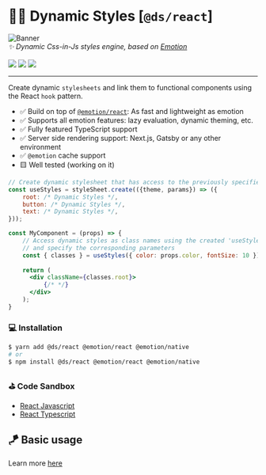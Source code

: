 # 🏃‍♀ Dynamic Styles [`@ds/react`]

<img src="https://raw.githubusercontent.com/bennodev19/dynamic-styles/master/static/banner.png" alt="Banner">
<div>
    <i>✨ Dynamic Css-in-Js styles engine, based on <a href="https://emotion.sh/">Emotion<a/></i>
    <br>
    <br>
    <img src="https://img.shields.io/bundlephobia/minzip/@ds/react">
    <img src="https://img.shields.io/npm/dw/@ds/react">
    <img src="https://img.shields.io/npm/l/@ds/react">
</div>

---

Create dynamic `stylesheets` and link them to functional components using the React `hook` pattern.
- ✅ Build on top of [`@emotion/react`](https://emotion.sh/docs/@emotion/react): As fast and lightweight as emotion
- ✅ Supports all emotion features: lazy evaluation, dynamic theming, etc.
- ✅ Fully featured TypeScript support
- ✅ Server side rendering support: Next.js, Gatsby or any other environment
- ✅ `@emotion` cache support
- 🟨 Well tested (working on it)
```jsx
// Create dynamic stylesheet that has access to the previously specified theme and parameters
const useStyles = styleSheet.create(({theme, params}) => ({
    root: /* Dynamic Styles */,
    button: /* Dynamic Styles */,
    text: /* Dynamic Styles */,
}));

const MyComponent = (props) => {
    // Access dynamic styles as class names using the created 'useStyles()' hook 
    // and specify the corresponding parameters
    const { classes } = useStyles({ color: props.color, fontSize: 10 });
    
    return (
      <div className={classes.root}>
          {/* */}
      </div>
    );
}
```

### 💻 Installation

```bash
$ yarn add @ds/react @emotion/react @emotion/native
# or
$ npm install @ds/react @emotion/react @emotion/native
```

### ⛳️ Code Sandbox
- [React Javascript](https://codesandbox.io/s/ds-basic-usage-js-nk55r)
- [React Typescript](https://codesandbox.io/s/ds-basic-usage-ts-b25id)

## 🪁 Basic usage

Learn more [here](https://github.com/bennodev19/dynamic-styles#-basic-usage)
